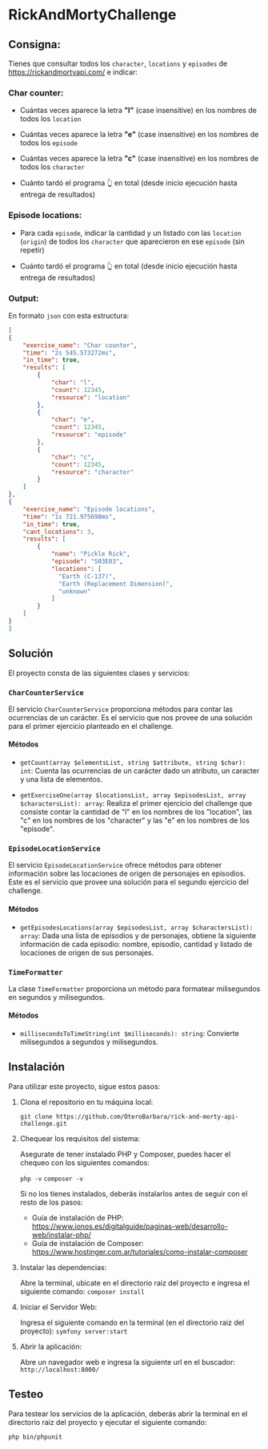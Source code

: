 # RickAndMortyChallenge

## Consigna:

Tienes que consultar todos los `character`, `locations` y `episodes` de https://rickandmortyapi.com/ e indicar:

### Char counter:

  - Cuántas veces aparece la letra **"l"** (case insensitive) en los nombres de todos los `location`

  - Cuántas veces aparece la letra **"e"** (case insensitive) en los nombres de todos los `episode`

  - Cuántas veces aparece la letra **"c"** (case insensitive) en los nombres de todos los `character`

  - Cuánto tardó el programa 👆 en total (desde inicio ejecución hasta entrega de resultados)

### Episode locations:

  - Para cada `episode`, indicar la cantidad y un listado con las `location` (`origin`) de todos los `character` que aparecieron en ese `episode` (sin repetir)

  - Cuánto tardó el programa 👆 en total (desde inicio ejecución hasta entrega de resultados)

### Output:

  En formato `json` con esta estructura:

  ```json
  [
  {
      "exercise_name": "Char counter",
      "time": "2s 545.573272ms",
      "in_time": true,
      "results": [
          {
              "char": "l",
              "count": 12345,
              "resource": "location"
          },
          {
              "char": "e",
              "count": 12345,
              "resource": "episode"
          },
          {
              "char": "c",
              "count": 12345,
              "resource": "character"
          }
      ]
  },
  {
      "exercise_name": "Episode locations",
      "time": "1s 721.975698ms",
      "in_time": true,
      "cant_locations": 3,
      "results": [
          {
              "name": "Pickle Rick",
              "episode": "S03E03",
              "locations": [
                "Earth (C-137)",
                "Earth (Replacement Dimension)",
                "unknown"
              ]
          }
      ]
  }
]
```
## Solución

El proyecto consta de las siguientes clases y servicios:

### `CharCounterService`

El servicio `CharCounterService` proporciona métodos para contar las ocurrencias de un carácter. Es el servicio que nos provee de una solución para el primer ejercicio planteado en el challenge.

#### Métodos

- `getCount(array $elementsList, string $attribute, string $char): int`: Cuenta las ocurrencias de un carácter dado un atributo, un caracter y una lista de elementos.

- `getExerciseOne(array $locationsList, array $episodesList, array $charactersList): array`: Realiza el primer ejercicio del challenge que consiste contar la cantidad de "l" en los nombres de los "location", las "c" en los nombres de los "character" y las "e" en los nombres de los "episode".

### `EpisodeLocationService`

El servicio `EpisodeLocationService` ofrece métodos para obtener información sobre las locaciones de origen de personajes en episodios. Este es el servicio que provee una solución para el segundo ejercicio del challenge.

#### Métodos

- `getEpisodesLocations(array $episodesList, array $charactersList): array`: Dada una lista de episodios y de personajes, obtiene la siguiente información de cada episodio: nombre, episodio, cantidad y listado de locaciones de origen de sus personajes.

### `TimeFormatter`

La clase `TimeFormatter` proporciona un método para formatear milisegundos en segundos y milisegundos.

#### Métodos

- `millisecondsToTimeString(int $milliseconds): string`: Convierte milisegundos a segundos y milisegundos.

## Instalación

Para utilizar este proyecto, sigue estos pasos:

1. Clona el repositorio en tu máquina local:

   `git clone https://github.com/OteroBarbara/rick-and-morty-api-challenge.git`

2. Chequear los requisitos del sistema:

    Asegurate de tener instalado PHP y Composer, puedes hacer el chequeo con los siguientes comandos:

    `php -v`
    `composer -v`

    Si no los tienes instalados, deberás instalarlos antes de seguir con el resto de los pasos:
      - Guía de instalación de PHP: https://www.ionos.es/digitalguide/paginas-web/desarrollo-web/instalar-php/
      - Guía de instalación de Composer: https://www.hostinger.com.ar/tutoriales/como-instalar-composer

3. Instalar las dependencias:

    Abre la terminal, ubicate en el directorio raiz del proyecto e ingresa el siguiente comando: `composer install`

4. Iniciar el Servidor Web:

    Ingresa el siguiente comando en la terminal (en el directorio raiz del proyecto): `symfony server:start`

5. Abrir la aplicación:

    Abre un navegador web e ingresa la siguiente url en el buscador: `http://localhost:8000/`    


## Testeo

Para testear los servicios de la aplicación, deberás abrir la terminal en el directorio raiz del proyecto y ejecutar el siguiente comando:

`php bin/phpunit`
